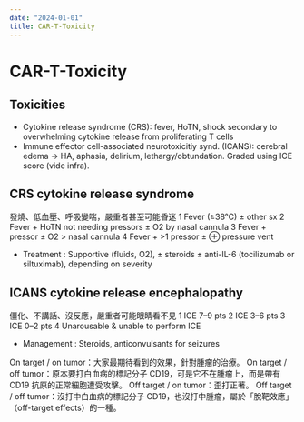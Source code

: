 ```yaml
---
date: "2024-01-01"
title: CAR-T-Toxicity
---
```


# CAR-T-Toxicity
## Toxicities
* Cytokine release syndrome (CRS): fever, HoTN, shock secondary to overwhelming cytokine release from proliferating T cells
* Immune effector cell-associated neurotoxicitiy synd. (ICANS): cerebral edema → HA, aphasia, delirium, lethargy/obtundation. Graded using ICE score (vide infra).

## CRS cytokine release syndrome 
發燒、低血壓、呼吸變喘，嚴重者甚至可能昏迷
1 Fever (≥38°C) ± other sx
2 Fever + HoTN not needing pressors ± O2 by nasal cannula
3 Fever + pressor ± O2 > nasal cannula
4 Fever + >1 pressor ± ⊕ pressure vent
* Treatment : Supportive (fluids, O2), ± steroids ± anti-IL-6 (tocilizumab or siltuximab), depending on severity
 
## ICANS cytokine release encephalopathy 
僵化、不講話、沒反應，嚴重者可能眼睛看不見
1 ICE 7–9 pts
2 ICE 3–6 pts
3 ICE 0–2 pts
4 Unarousable & unable to perform ICE
* Management : Steroids, anticonvulsants for seizures

On target / on tumor：大家最期待看到的效果，針對腫瘤的治療。
On target / off tumor：原本要打白血病的標記分子 CD19，可是它不在腫瘤上，而是帶有 CD19 抗原的正常細胞遭受攻擊。
Off target / on tumor：歪打正著。
Off target / off tumor：沒打中白血病的標記分子 CD19，也沒打中腫瘤，屬於「脫靶效應」（off-target effects）的一種。
